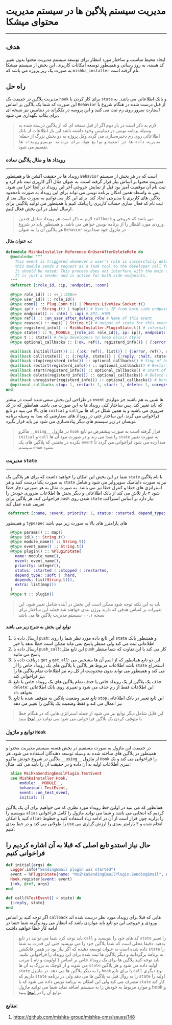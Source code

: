
# مدیریت سیستم پلاگین ها در سیستم مدیریت محتوای میشکا

---
## هدف
ایجاد محیط مناسب و ساختار مورد انتظار برای توسعه سیستم مدیریت محتوا بدون تغییر کد هسته، به روز رسانی و همینطور توسعه امکانات کاربری. این بخش از سیستم میشکا به صورت یک زیر پروژه می باشد که `mishka_installer` نام گرفته است. 

## راه حل
مدیریت پلاگین در حقیقت یک `hook` برای کار کردن با `state` و بانک اطلاعاتی می باشد. به این صورت که شما یک پلاگین بر اساس  `Behavior` از قبل درست شده در هنگام شروع یا استارت سرور روی رم ثبت می کنید و این پروسه در بکگراند در دیتابیس نیز نسخه ای برای بکاپ نگهداری می شود.
> لازم به ذکر است در بار دوم اگر از قبل نسخه ای که از پلاگین درسته شده به وسیله برنامه نویس در دیتابیس وجود داشته باشد این بار اطلاعات از بانک اطلاعاتی روی رم ذخیره‌سازی می گردد وکل پروژه به دو بخش بزرگ از جمله: `مدیریت داده ها در استیت` و `توابع هوک برای برنامه نویس` و `رویداد ها`  تقسیم می شود.

### رویداد ها و مثال پلاگین ساده
---
رویداد ها در حقیقت اکشن ها و همینطور `Behavior` است که در هر بخش از سیستم مدیریت محتوا بر اساس نیاز قرار گرفته است. به عنوان مثال اگر کاربری ثبت نام کرد و ثبت نام آن موفقیت آمیز بود قبل از نمایش خروجی آخر این رویداد در آنجا اجرا می شود. پس به واسطه همین امکان برنامه نویس می تواند برای این رویداد به صورت نامحدود پلاگین های کاربری یا مدیریتی ایجاد کند. برای این کار می توانیم به صورت مثال بعد از ثبت نام کد فعال سازی حساب کاربری را پیامک کنیم یا همینطور می توانید پلاگینی برای ارسال ایمیل در این بخش فعال کنیم.

> لازم به ذکر است هر رویداد شامل چندین `callback` می باشد که خروجی و ورودی مورد انتظار را از برنامه نویس خواهن می باشد. و همینطور باید در شروع هر پلاگین آن را به عنوان `Behavior` در ماژول خود صدا بزند

#### به عنوان مثال:

```elixir
defmodule MishkaInstaller.Reference.OnUserAfterDeleteRole do
  @moduledoc """
    This event is triggered whenever a user's role is successfully deleted. if there is any active module in this section on state,
    this module sends a request as a Task tool to the developer call function that includes `user_info()`, `ip()`, `endpoint()`, `modifier_user()`.
    It should be noted; This process does not interfere with the main operation of the system.
    It is just a sender and is active for both side endpoints.
  """
  defstruct [:role_id, :ip, :endpoint, :conn]

  @type role_id() :: <<_::288>>
  @type user_id() :: role_id()
  @type conn() :: Plug.Conn.t() | Phoenix.LiveView.Socket.t()
  @type ip() :: String.t() | tuple() # User's IP from both side endpoints connections
  @type endpoint() :: :html | :api # API, HTML
  @type ref() :: :on_user_after_delete_role # Name of this event
  @type reason() :: map() | String.t() # output of state for this event
  @type registerd_info() :: MishkaInstaller.PluginState.t() # information about this plugin on state which was saved
  @type state() :: %__MODULE__{role_id: role_id(), ip: ip(), endpoint: endpoint(), conn: conn()}
  @type t :: state() # help developers to keep elixir style
  @type optional_callbacks :: {:ok, ref(), registerd_info()} | {:error, ref(), reason()}

  @callback initial(list()) :: {:ok, ref(), list()} | {:error, ref(), reason()} # Register hook
  @callback call(state()) :: {:reply, state()} | {:reply, :halt, state()}  # Developer should decide what and Hook call function
  @callback stop(registerd_info()) :: optional_callbacks() # Stop of hook module
  @callback restart(registerd_info()) :: optional_callbacks() # Restart of hook module
  @callback start(registerd_info()) :: optional_callbacks() # Start of hook module
  @callback delete(registerd_info()) :: optional_callbacks() # Delete of hook module
  @callback unregister(registerd_info()) :: optional_callbacks() # Unregister of hook module
  @optional_callbacks stop: 1, restart: 1, start: 1, delete: 1, unregister: 1 # Developer can use this callbacks if he/she needs
end
```

در طراحی این بخش سعی شده است در بیشتر `event` ها شبی به هم باشند جز مواردی که باید تغییر کند. پس ساختار کلی رویداد ها به این صورت می باشد. همانطور که در کد های بالا می بنید دو تابع `initial` و `call`ضروری می باشند و به همین شکل در کد ها نیز فراخوانی می گرند. این ساختار حتی در رویداد های سفارشی که بعدا به وسیله برنامه نویسان در زیر سیستم های دیگر پیاده‌سازی می شود نیز باید قرار بگیرد.
> ماکرو `__using__` در ماژول `hook` قرار گرفته است به صورت پیشفرض دو تابع  `initial` و `call` را صدا می زند و در صورت نبود آن ها `state` به صورت تغییر نکرده در بخشی که پلاگین های یک `event` صدا زده می شود فراخوانی می گردد تا سیستم `down` نشود.



### مدیریت `state` 
---
شما در این بخش این امکان را خواهید داشت که برای هر پلاگین یک `state` با نام پلاگین به صورت یکتا درست کنید و هر `state` نیز به صورت داینامیک سوپروایز می شود و شامل استراتژی های خطا و کنترل خطا نیز می باشد. به صورت مثال به هر صورتی دچار خطا شود ۴ بار تلاش می کند از بانک اطلاعاتی و دیگر بخش ها اطلاعات ضروری خودش را فراخوانی کند. هر پلاگین برای `push` شدن روی `state` نیاز دارد بر اساس استراکت تعریف شده عمل کند
```elixir
 defstruct [:name, :event, priority: 1, status: :started, depend_type: :soft, depends: [], extra: []]
```

و همینطور `typespec` های پارامترر های بالا به صورت زیر میم باشد

```elixir
  @type params() :: map()
  @type id() :: String.t()
  @type module_name() :: String.t()
  @type event_name() :: String.t()
  @type plugin() :: %PluginState{
    name: module_name(),
    event: event_name(),
    priority: integer(),
    status: :started | :stopped | :restarted,
    depend_type: :soft | :hard,
    depends: list(String.t()),
    extra: list(map())
  }
  @type t :: plugin()
```
> باید به این نکته توجه شود ممکن است این بخش در آینده شامل تغییر شود. این تغییرات بر اساس هدفی که دارند ورژن بندی خواهند شد فعلنه این ساختار برای نسخه ۰.۰.۱ سیستم مدیریت پلاگین ها می باشد

#### توابع این بخش به شرح زیر می باشد

1. ارسال داده با `push`: این تابع  داده مورد نظر شما را روی `state` و همینطور بانک اطلاعاتی ثبت می کند ولی منتظر پاسخ نمی ماند ممکن است خطا بدهد یا خیر 
2. ارسال داده با `push_call`: این تابع مثل `push` کار می کند با این تفاوت که  شما منتظر پاسخ می مانید
3. دریافت داده با `get` و `get_all`: این دو تابع همانطور که از اسم آن ها مشخص می باشد اطلاعات مربوط هر پلاگین یا پلاگین های یک رویداد خاص را از `state` استخراج می کند و همینطور می تواند بدون محدودیت از کل رم نیز اطلاعات تمام پلاگین ها را نیز فراخوانی کند.
4. حذف یک پلاگین از یک رویداد خاص یا حدف تمام پلاگین های یک رویداد خاص با تابع `delete`: این اطلاعات فقط از رم حذف می شود و تغییری روی بانک اطلاعاتی نخواهد داد
5. تابع تغییر وضعیت پلاگین به متوقف شده با تابع `stop` این تابع تغییر در بانک اطلاعاتی نیز اعمال می کند و فقط وضعیت یک پلاگین را تغییر می دهد
> این فایل شامل دیگر توابع نیز می شود از جمله استراتژی هایی که در هنگام خطا یا متوقف کردن یک پلاگین فراخوانی می شود می توانید در [اینجا](https://github.com/mishka-group/mishka-cms/blob/master/apps/mishka_installer/lib/plugin_manager/state/plugin_state.ex) ببنید


### توابع و ماژول `Hook`
---
در حقیقت این ماژول به صورت مستقیم در بخش هسته سیستم مدیریت محتوا و همینطور در پلاگین های ساخته شده به وسیله توسعه دهندگان استفاده می شود. هر پلاگین در شروع خودش ماکرو `__using__` از ماژول `Hook` را فراخوانی می کند و یک سری اطلاعات اولیه به آن داده و در حقیقت آن را بایند می کند. مثال:
```elixir
  alias MsihkaSendingEmailPlugin.TestEvent
  use MishkaInstaller.Hook,
      module: __MODULE__,
      behaviour: TestEvent,
      event: :on_test_event,
      initial: []
```
همانطور که می بنید در اولین خط رویداد مورد نظری که می خواهیم برای آن یک پلاگین بنویسیم را `alias` کردیم که انتخابی می باشد و شما می توانید ماژول را کامل فراخوانی کنید یا امکان `alias` را بزارید چون قرار است از آن در ادامه زیاد استفاده کنید و خطوط را طولانی می کند و در خط بعدی `use` انجام شده و ۴ پارامتر بعدی را ارزش گزاری می کنیم.

حال نیاز استدو تابع اصلی که قبلا به آن اشاره کردیم را فراخوانی کنیم
---
```elixir
def initial(args) do
  Logger.info("SendingEmail plugin was started")
  event = %PluginState{name: "MsihkaSendingEmailPlugin.SendingEmail", event: Atom.to_string(@ref), priority: 100}
  Hook.register(event: event)
  {:ok, @ref, args}
end

def call(%TestEvent{} = state) do
  {:reply, state}
end
````
اگر توجه کنید بر اساس `callback` هایی که قبلا برای رویداد مورد نظر درست شده اند ورودی و خروجی این دو تابع باید مواردی باشد که انتظار می رود وگرنه شما حتما در ادامه کار خطا خواهید داشت
> باید توجه کرد شما می توانید در تابع `call` کد های خود را بنویسید و `state` را تغییر بدهید. دقیقا محلی است که شما پلاگین خود را می نویسید حتی این قدرت به شما داده شده است به عنوان توسعه دهنده که اگر نیاز بود در همین فانکشن `state` را به برنامه برگردانید و دیگر پلاگین ها ثبت شده برای این رویداد را فراخوانی نکنید.
> باید توجه کنید پلاگین ها برای یک رویداد خاص بر اساس { اولویت و نام } مرتب می شوند و از کوچک به بزرگ به آن ها `state` اولیه داده می شود و هر پلاگین `state` را به دیگر پلاگین ها می دهد.
> در ماژول `hook` با برای تابع `call` نوع دیگری داریم که `state` را به روال قبل به پلاگین ها می دهد ولی در برنامه `state` اولیه را مصرف می کند ولی این امکان به برنامه نویس داده می شود که با `state` کار کند و موارد مربوط به خودش را به سیستم اضافه نماید شما می توانید ماژول hook و توابع آن را در [اینجا](https://github.com/mishka-group/mishka-cms/blob/master/apps/mishka_installer/lib/plugin_manager/event/hook.ex) ببنید


### منابع:

1. https://github.com/mishka-group/mishka-cms/issues/148